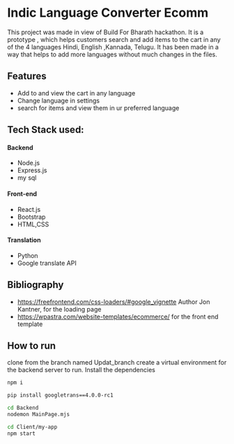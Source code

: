 # Indic Language Converter Ecomm
This project was made in view of Build For Bharath hackathon. It is a prototype , which helps customers search and add items to the cart in any of the 4 languages Hindi, English ,Kannada, Telugu.
It has been made in a way that helps to add more languages without much changes in the files.
## Features
- Add to and view the cart in any language
- Change language in settings
- search for items and view them in ur preferred language

## Tech Stack used:
#### Backend
- Node.js
- Express.js
- my sql

#### Front-end
- React.js
- Bootstrap
- HTML,CSS
#### Translation
- Python
- Google translate API

## Bibliography
- https://freefrontend.com/css-loaders/#google_vignette Author Jon Kantner, for the loading        page
- https://wpastra.com/website-templates/ecommerce/ for the front end template

## How to run
clone from the branch named Updat_branch
create a virtual environment for the backend server to run.
Install the dependencies
```sh
npm i
```
```sh
pip install googletrans==4.0.0-rc1
```
```sh 
cd Backend
nodemon MainPage.mjs
```
```sh
cd Client/my-app
npm start
```

